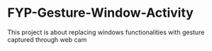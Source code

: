 # FYP-Gesture-Window-Activity
This project is about replacing windows functionalities with gesture captured through web cam
